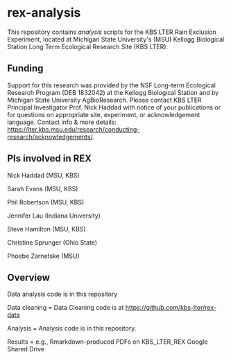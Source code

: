 # rex-analysis

This repository contains *analysis* scripts for the KBS LTER Rain Exclusion Experiment, located at Michigan State University's (MSU) Kellogg Biological Station Long Term Ecological Research Site (KBS LTER).

## Funding
Support for this research was provided by the NSF Long-term Ecological Research Program (DEB 1832042) at the Kellogg Biological Station and by Michigan State University AgBioResearch. Please contact KBS LTER Principal Investigator Prof. Nick Haddad with notice of your publications or for questions on appropriate site, experiment, or acknowledgement language. Contact info & more details: https://lter.kbs.msu.edu/research/conducting-research/acknowledgements/.

## PIs involved in REX
Nick Haddad (MSU, KBS)

Sarah Evans (MSU, KBS)

Phil Robertson (MSU, KBS)

Jennifer Lau (Indiana University)

Steve Hamilton (MSU, KBS)

Christine Sprunger (Ohio State)

Phoebe Zarnetske (MSU)


## Overview
Data analysis code is in this repository  

Data cleaning = Data Cleaning code is at https://github.com/kbs-lter/rex-data

Analysis = Analysis code is in this repository.

Results = e.g., Rmarkdown-produced PDFs on KBS_LTER_REX Google Shared Drive
